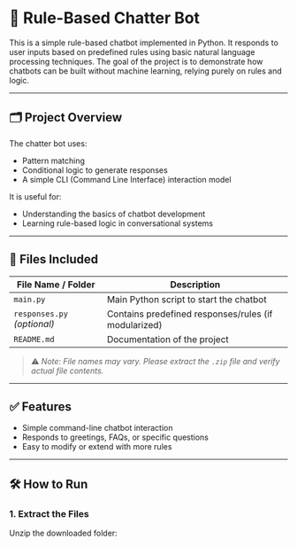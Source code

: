 # 🤖 Rule-Based Chatter Bot

This is a simple rule-based chatbot implemented in Python. It responds to user inputs based on predefined rules using basic natural language processing techniques. The goal of the project is to demonstrate how chatbots can be built without machine learning, relying purely on rules and logic.

---

## 🗂 Project Overview

The chatter bot uses:
- Pattern matching
- Conditional logic to generate responses
- A simple CLI (Command Line Interface) interaction model

It is useful for:
- Understanding the basics of chatbot development
- Learning rule-based logic in conversational systems

---

## 📁 Files Included

| File Name / Folder         | Description                                         |
|----------------------------|-----------------------------------------------------|
| `main.py`                  | Main Python script to start the chatbot            |
| `responses.py` *(optional)*| Contains predefined responses/rules (if modularized)|
| `README.md`                | Documentation of the project                        |

> ⚠️ *Note: File names may vary. Please extract the `.zip` file and verify actual file contents.*

---

## ✅ Features

- Simple command-line chatbot interaction
- Responds to greetings, FAQs, or specific questions
- Easy to modify or extend with more rules

---

## 🛠 How to Run

### 1. Extract the Files

Unzip the downloaded folder:
